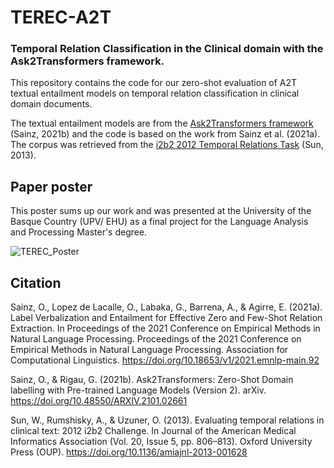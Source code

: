 # TEREC-A2T
### Temporal Relation Classification in the Clinical domain with the Ask2Transformers framework.
  
This repository contains the code for our zero-shot evaluation of A2T textual entailment models on temporal relation classification in clinical domain documents. 

The textual entailment models are from the [Ask2Transformers framework](https://github.com/osainz59/Ask2Transformers) (Sainz, 2021b) and the code is based on the work from Sainz et al. (2021a). The corpus was retrieved from the [i2b2 2012 Temporal Relations Task](https://portal.dbmi.hms.harvard.edu/) (Sun, 2013).

## Paper poster 

This poster sums up our work and was presented at the University of the Basque Country (UPV/ EHU) as a final project for the Language Analysis and Processing Master's degree. 

![TEREC_Poster](https://user-images.githubusercontent.com/74248167/172026092-af504adf-45ac-4212-b244-54b7a27b3417.png)

## Citation

Sainz, O., Lopez de Lacalle, O., Labaka, G., Barrena, A., & Agirre, E. (2021a). Label Verbalization and Entailment for Effective Zero and Few-Shot Relation Extraction. In Proceedings of the 2021 Conference on Empirical Methods in Natural Language Processing. Proceedings of the 2021 Conference on Empirical Methods in Natural Language Processing. Association for Computational Linguistics. https://doi.org/10.18653/v1/2021.emnlp-main.92

Sainz, O., & Rigau, G. (2021b). Ask2Transformers: Zero-Shot Domain labelling with Pre-trained Language Models (Version 2). arXiv. https://doi.org/10.48550/ARXIV.2101.02661

Sun, W., Rumshisky, A., & Uzuner, O. (2013). Evaluating temporal relations in clinical text: 2012 i2b2 Challenge. In Journal of the American Medical Informatics Association (Vol. 20, Issue 5, pp. 806–813). Oxford University Press (OUP). https://doi.org/10.1136/amiajnl-2013-001628
